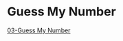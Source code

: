 # Guess My Number  

[03-Guess My Number](https://colab.research.google.com/drive/1GGf826bDD8YnhRnURmp0mApMF0mLB1wv?usp=sharing)